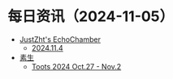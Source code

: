 ﻿# 每日资讯（2024-11-05）

- [JustZht's EchoChamber](https://www.justzht.com/rss/)
  - [2024.11.4](https://www.justzht.com/2024-11-4/)
- [素生](http://z.arlmy.me/atom.xml)
  - [Toots 2024 Oct.27 - Nov.2](http://z.arlmy.me/posts/MastodonArchives/2024/MastodonTootsArchives_20241102/)
